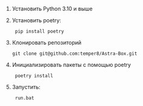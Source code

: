 1. Установить Python 3.10 и выше

2. Установить poetry:
   ```
	pip install poetry
   ```
3. Клонировать репозиторий
   ```
   git clone git@github.com:temper8/Astra-Box.git
   ```
4. Инициализировать пакеты с помощью poetry

   ```
	poetry install
   ```
5. Запустить:
   ```
	run.bat
   ```
